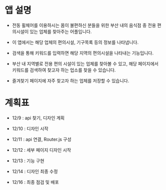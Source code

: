 # 앱 설명

- 전동 휠체어를 이용하시는 몸이 불편하신 분들을 위한 부산 내의 음식점 중 전용 편의시설이 있는 업체를 찾아주는 어플입니다.

- 이 앱에서는 해당 업체의 편의시설, 기구목록 등의 정보를 나타냅니다.

- 검색을 통해 키워드를 입력하면 해당 지역의 편의시설을 나타내는 기능입니다.

- 부산 내 지역별로 전용 편의 시설이 있는 업체를 찾아볼 수 있고, 해당 페이지에서 키워드를 검색하여 찾고자 하는 업소를 찾을 수 있습니다.

- 즐겨찾기 페이지에 자주 찾고자 하는 업체를 저장할 수 있습니다.

# 계획표

- 12/9 : api 찾기, 디자인 계획

- 12/10 : 디자인 시작

- 12/11 : api 연결, Router.js 구성

- 12/12 : 세부 페이지 디자인 시작

- 12/13 : 기능 구현

- 12/14 : 디자인 최종 수정

- 12/16 : 최종 점검 및 배포
